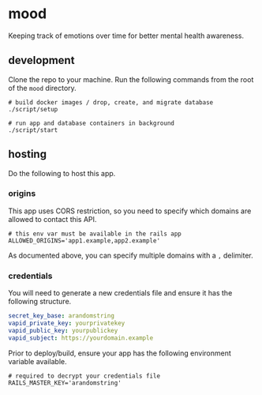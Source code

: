 # mood

Keeping track of emotions over time for better mental health awareness.

## development

Clone the repo to your machine. Run the following commands from the root of the `mood` directory.

```shell
# build docker images / drop, create, and migrate database
./script/setup

# run app and database containers in background
./script/start
```

## hosting

Do the following to host this app.

### origins

This app uses CORS restriction, so you need to specify which domains are allowed to contact this API.

```shell
# this env var must be available in the rails app
ALLOWED_ORIGINS='app1.example,app2.example'
```

As documented above, you can specify multiple domains with a `,` delimiter.

### credentials

You will need to generate a new credentials file and ensure it has the following structure.

```yaml
secret_key_base: arandomstring
vapid_private_key: yourprivatekey
vapid_public_key: yourpublickey
vapid_subject: https://yourdomain.example
```

Prior to deploy/build, ensure your app has the following environment variable available.

```shell
# required to decrypt your credentials file
RAILS_MASTER_KEY='arandomstring'
```
